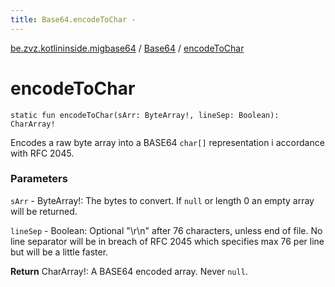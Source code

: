 ```yaml
---
title: Base64.encodeToChar - 
---
```


[be.zvz.kotlininside.migbase64](../index.html) / [Base64](index.html) / [encodeToChar](./encode-to-char.html)

# encodeToChar

`static fun encodeToChar(sArr: ByteArray!, lineSep: Boolean): CharArray!`

Encodes a raw byte array into a BASE64 `char[]` representation i accordance with RFC 2045.

### Parameters

`sArr` - ByteArray!: The bytes to convert. If `null` or length 0 an empty array will be returned.

`lineSep` - Boolean: Optional "\r\n" after 76 characters, unless end of file. No line separator will be in breach of RFC 2045 which specifies max 76 per line but will be a little faster.

**Return**
CharArray!: A BASE64 encoded array. Never `null`.

